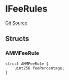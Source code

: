 # IFeeRules
[Git Source](https://github.com/thrackle-io/Tron/blob/89e7f7b48d79c8e2bc6476fb1601cc9680f2c384/src/economic/ruleStorage/RuleDataInterfaces.sol)


## Structs
### AMMFeeRule

```solidity
struct AMMFeeRule {
    uint256 feePercentage;
}
```

